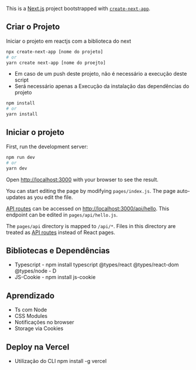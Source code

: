 This is a [Next.js](https://nextjs.org/) project bootstrapped with [`create-next-app`](https://github.com/vercel/next.js/tree/canary/packages/create-next-app).

## Criar o Projeto

Iniciar o projeto em reactjs com a biblioteca do next

```bash
npx create-next-app [nome do projeto]
# or
yarn create next-app [nome do proejto]
```

- Em caso de um push deste projeto, não é necessário a execução deste script
- Será necessário apenas a Execução da instalação das dependências do projeto

```bash
npm install 
# or
yarn install
```

## Iniciar o projeto

First, run the development server:

```bash
npm run dev
# or
yarn dev
```

Open [http://localhost:3000](http://localhost:3000) with your browser to see the result.

You can start editing the page by modifying `pages/index.js`. The page auto-updates as you edit the file.

[API routes](https://nextjs.org/docs/api-routes/introduction) can be accessed on [http://localhost:3000/api/hello](http://localhost:3000/api/hello). This endpoint can be edited in `pages/api/hello.js`.

The `pages/api` directory is mapped to `/api/*`. Files in this directory are treated as [API routes](https://nextjs.org/docs/api-routes/introduction) instead of React pages.

## Bibliotecas e Dependências

  * Typescript - npm install typescript @types/react @types/react-dom @types/node - D
  * JS-Cookie  - npm install js-cookie


## Aprendizado
  * Ts com Node
  * CSS Modules
  * Notificações no browser
  * Storage via Cookies


## Deploy na Vercel

* Utilização do CLI
npm install -g vercel

